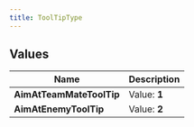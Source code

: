 ```yaml
---
title: ToolTipType
---
```


## Values
| Name | Description |
| ---- | ----------- |
| **AimAtTeamMateToolTip** | Value: **1** |
| **AimAtEnemyToolTip** | Value: **2** |

